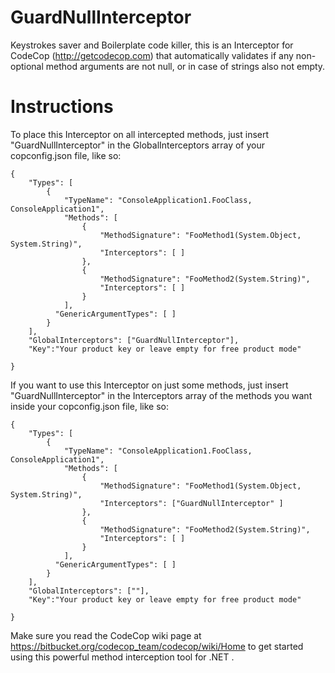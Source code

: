 # GuardNullInterceptor 
Keystrokes saver and Boilerplate code killer, this is an Interceptor for CodeCop (http://getcodecop.com) that automatically validates if any non-optional method arguments are not null, or in case of strings also not empty.

# Instructions
To place this Interceptor on all intercepted methods, just insert "GuardNullInterceptor" in the GlobalInterceptors array of your copconfig.json file, like so:

```
{
    "Types": [
        {
            "TypeName": "ConsoleApplication1.FooClass, ConsoleApplication1",
            "Methods": [
                {
                    "MethodSignature": "FooMethod1(System.Object, System.String)",
                    "Interceptors": [ ]
                },
                {
                    "MethodSignature": "FooMethod2(System.String)",
                    "Interceptors": [ ]
                }
            ],
          "GenericArgumentTypes": [ ]
        }
    ],
    "GlobalInterceptors": ["GuardNullInterceptor"],
    "Key":"Your product key or leave empty for free product mode"

}
```
If you want to use this Interceptor on just some methods, just insert "GuardNullInterceptor" in the Interceptors array of the methods you want inside your copconfig.json file, like so:
```
{
    "Types": [
        {
            "TypeName": "ConsoleApplication1.FooClass, ConsoleApplication1",
            "Methods": [
                {
                    "MethodSignature": "FooMethod1(System.Object, System.String)",
                    "Interceptors": ["GuardNullInterceptor" ]
                },
                {
                    "MethodSignature": "FooMethod2(System.String)",
                    "Interceptors": [ ]
                }
            ],
          "GenericArgumentTypes": [ ]
        }
    ],
    "GlobalInterceptors": [""],
    "Key":"Your product key or leave empty for free product mode"

}
```
Make sure you read the CodeCop wiki page at https://bitbucket.org/codecop_team/codecop/wiki/Home to get started using this powerful method interception tool for .NET .
